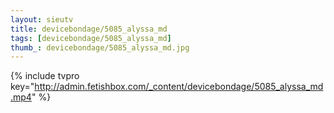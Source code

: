 ```yaml
--- 
layout: sieutv
title: devicebondage/5085_alyssa_md
tags: [devicebondage/5085_alyssa_md]
thumb_: devicebondage/5085_alyssa_md.jpg
---
```

{% include tvpro key="http://admin.fetishbox.com/_content/devicebondage/5085_alyssa_md.mp4" %} 

